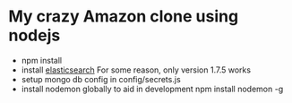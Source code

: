# My crazy Amazon clone using nodejs
- npm install
- install [elasticsearch](https://www.elastic.co) For some reason, only version 1.7.5 works
- setup mongo db config in config/secrets.js
- install nodemon globally to aid in development npm install nodemon -g
